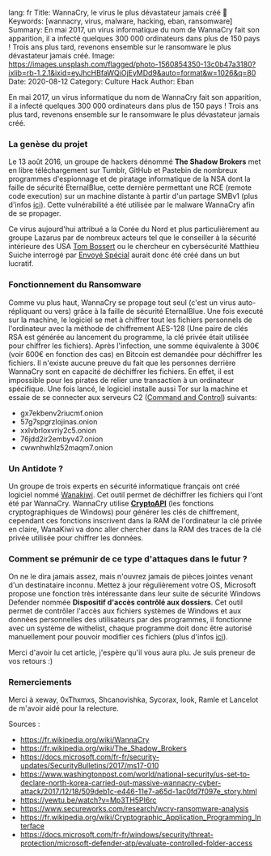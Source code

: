lang: fr
Title: WannaCry, le virus le plus dévastateur jamais créé 👾
Keywords: [wannacry, virus, malware, hacking, eban, ransomware]
Summary: En mai 2017, un virus informatique du nom de WannaCry fait son apparition, il a infecté quelques 300 000 ordinateurs dans plus de 150 pays ! Trois ans plus tard, revenons ensemble sur le ransomware le plus dévastateur jamais créé.
Image: https://images.unsplash.com/flagged/photo-1560854350-13c0b47a3180?ixlib=rb-1.2.1&ixid=eyJhcHBfaWQiOjEyMDd9&auto=format&w=1026&q=80
Date: 2020-08-12
Category: Culture Hack
Author: Eban

En mai 2017, un virus informatique du nom de WannaCry fait son apparition, il a infecté quelques 300 000 ordinateurs dans plus de 150 pays ! Trois ans plus tard, revenons ensemble sur le ransomware le plus dévastateur jamais créé.

### La genèse du projet

Le 13 août 2016, un groupe de hackers dénommé **The Shadow Brokers** met en libre téléchargement sur Tumblr, GitHub et Pastebin de nombreux programmes d'espionnage et de piratage informatique de la NSA dont la faille de sécurité EternalBlue, cette dernière permettant une RCE (remote code execution) sur un machine distante à partir d'un partage SMBv1 (plus d'infos [ici](https://docs.microsoft.com/fr-fr/security-updates/SecurityBulletins/2017/ms17-010)).
Cette vulnérabilité a été utilisée par le malware WannaCry afin de se propager.

Ce virus aujourd'hui attribué a la Corée du Nord et plus particulièrement au groupe Lazarus par de nombreux acteurs tel que le conseiller à la sécurité intérieure des USA [Tom Bossert](https://www.washingtonpost.com/world/national-security/us-set-to-declare-north-korea-carried-out-massive-wannacry-cyber-attack/2017/12/18/509deb1c-e446-11e7-a65d-1ac0fd7f097e_story.html) ou le chercheur en cybersécurité Matthieu Suiche interrogé par [Envoyé Spécial](https://yewtu.be/watch?v=Mp3TH5PI6rc) aurait donc été créé dans un but lucratif.

### Fonctionnement du Ransomware

Comme vu plus haut, WannaCry se propage tout seul (c'est un virus auto-répliquant ou vers) grâce à la faille de sécurité EternalBlue. Une fois executé sur la machine, le logiciel se met à chiffrer tout les fichiers personnels de l'ordinateur avec la méthode de chiffrement AES-128 (Une paire de clés RSA est générée au lancement du programme, la clé privée était utilisée pour chiffrer les fichiers).
Après l'infection, une somme équivalente à 300€ (voir 600€ en fonction des cas) en Bitcoin est demandée pour déchiffrer les fichiers. Il n'existe aucune preuve du fait que les personnes derrière WannaCry sont en capacité de déchiffrer les fichiers.
En effet, il est impossible pour les pirates de relier une transaction à un ordinateur spécifique. Une fois lancé, le logiciel installe aussi Tor sur la machine et essaie de se connecter aux serveurs C2 ([Command and Control](https://www.wikiwand.com/en/Command_and_control)) suivants:

-   gx7ekbenv2riucmf.onion
-   57g7spgrzlojinas.onion
-   xxlvbrloxvriy2c5.onion
-   76jdd2ir2embyv47.onion
-   cwwnhwhlz52maqm7.onion

### Un Antidote ?

Un groupe de trois experts en sécurité informatique français ont créé logiciel nommé [Wanakiwi](https://github.com/gentilkiwi/wanakiwi).
Cet outil permet de déchiffrer les fichiers qui l'ont été par WannaCry.
WannaCry utilise [**CryptoAPI**](https://fr.wikipedia.org/wiki/Cryptographic_Application_Programming_Interface) (les fonctions cryptographiques de Windows) pour générer les clés de chiffrement, cependant ces fonctions inscrivent dans la RAM de l'ordinateur la clé privée en claire, WanaKiwi va donc aller chercher dans la RAM des traces de la clé privée utilisée pour chiffrer les données.

### Comment se prémunir de ce type d'attaques dans le futur ?

On ne le dira jamais assez, mais n'ouvrez jamais de pièces jointes venant d'un destinataire inconnu.
Mettez à jour régulièrement votre OS, Microsoft propose une fonction très intéressante dans leur suite de sécurité Windows Defender nommée **Dispositif d'accès contrôlé aux dossiers**.
Cet outil permet de contrôler l'accès aux fichiers systèmes de Windows et aux données personnelles des utilisateurs par des programmes, il fonctionne avec un système de withelist, chaque programme doit donc être autorisé manuellement pour pouvoir modifier ces fichiers (plus d'infos [ici](https://docs.microsoft.com/fr-fr/windows/security/threat-protection/microsoft-defender-atp/evaluate-controlled-folder-access)).

Merci d'avoir lu cet article, j'espère qu'il vous aura plu.
Je suis preneur de vos retours :)

### Remerciements

Merci à xeway, 0xThxmxs, Shcanovishka, Sycorax, look, Ramle et Lancelot de m'avoir aidé pour la relecture.

Sources :

- https://fr.wikipedia.org/wiki/WannaCry
- https://fr.wikipedia.org/wiki/The_Shadow_Brokers
- https://docs.microsoft.com/fr-fr/security-updates/SecurityBulletins/2017/ms17-010
- https://www.washingtonpost.com/world/national-security/us-set-to-declare-north-korea-carried-out-massive-wannacry-cyber-attack/2017/12/18/509deb1c-e446-11e7-a65d-1ac0fd7f097e_story.html
- https://yewtu.be/watch?v=Mp3TH5PI6rc
- https://www.secureworks.com/research/wcry-ransomware-analysis
- https://fr.wikipedia.org/wiki/Cryptographic_Application_Programming_Interface
- https://docs.microsoft.com/fr-fr/windows/security/threat-protection/microsoft-defender-atp/evaluate-controlled-folder-access
